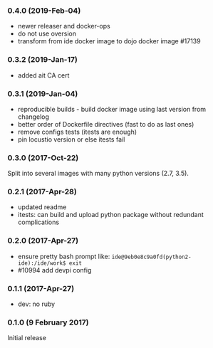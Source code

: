 ### 0.4.0 (2019-Feb-04)

* newer releaser and docker-ops
* do not use oversion
* transform from ide docker image to dojo docker image #17139

### 0.3.2 (2019-Jan-17)

* added ait CA cert

### 0.3.1 (2019-Jan-04)

* reproducible builds - build docker image using last version from changelog
* better order of Dockerfile directives (fast to do as last ones)
* remove configs tests (itests are enough)
* pin locustio version or else itests fail

### 0.3.0 (2017-Oct-22)

Split into several images with many python versions (2.7, 3.5).

### 0.2.1 (2017-Apr-28)

* updated readme
* itests: can build and upload python package without redundant complications

### 0.2.0 (2017-Apr-27)

* ensure pretty bash prompt like:
 `ide@9eb0e8c9a0fd(python2-ide):/ide/work$ exit`
* \#10994 add devpi config

### 0.1.1 (2017-Apr-27)

* dev: no ruby

### 0.1.0 (9 February 2017)

Initial release
